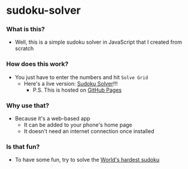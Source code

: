 # sudoku-solver #

### What is this? ###

* Well, this is a simple sudoku solver in JavaScript that I created from scratch

### How does this work? ###

* You just have to enter the numbers and hit `Solve Grid`
    * Here's a live version: [Sudoku Solver](http://nsb002.github.io/sudoku-solver/)!!!
        * P.S. This is hosted on [GitHub Pages](https://pages.github.com/)

### Why use that? ###

* Because it's a web-based app
    * It can be added to your phone's home page
    * It doesn't need an internet connection once installed

### Is that fun? ###

* To have some fun, try to solve the [World's hardest sudoku](http://www.telegraph.co.uk/science/science-news/9359579/Worlds-hardest-sudoku-can-you-crack-it.html)
